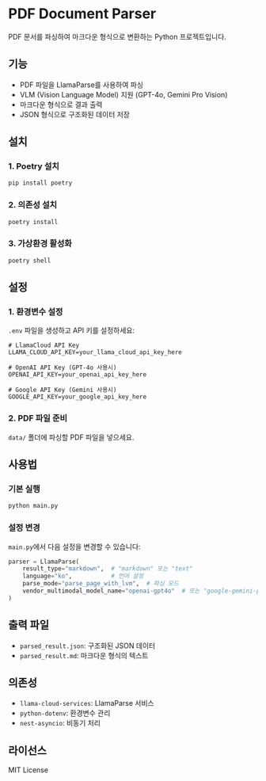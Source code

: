 # PDF Document Parser

PDF 문서를 파싱하여 마크다운 형식으로 변환하는 Python 프로젝트입니다.

## 기능

- PDF 파일을 LlamaParse를 사용하여 파싱
- VLM (Vision Language Model) 지원 (GPT-4o, Gemini Pro Vision)
- 마크다운 형식으로 결과 출력
- JSON 형식으로 구조화된 데이터 저장

## 설치

### 1. Poetry 설치
```bash
pip install poetry
```

### 2. 의존성 설치
```bash
poetry install
```

### 3. 가상환경 활성화
```bash
poetry shell
```

## 설정

### 1. 환경변수 설정
`.env` 파일을 생성하고 API 키를 설정하세요:

```env
# LlamaCloud API Key
LLAMA_CLOUD_API_KEY=your_llama_cloud_api_key_here

# OpenAI API Key (GPT-4o 사용시)
OPENAI_API_KEY=your_openai_api_key_here

# Google API Key (Gemini 사용시)
GOOGLE_API_KEY=your_google_api_key_here
```

### 2. PDF 파일 준비
`data/` 폴더에 파싱할 PDF 파일을 넣으세요.

## 사용법

### 기본 실행
```bash
python main.py
```

### 설정 변경
`main.py`에서 다음 설정을 변경할 수 있습니다:

```python
parser = LlamaParse(
    result_type="markdown",  # "markdown" 또는 "text"
    language="ko",           # 언어 설정
    parse_mode="parse_page_with_lvm",  # 파싱 모드
    vendor_multimodal_model_name="openai-gpt4o"  # 또는 "google-gemini-pro-vision"
)
```

## 출력 파일

- `parsed_result.json`: 구조화된 JSON 데이터
- `parsed_result.md`: 마크다운 형식의 텍스트

## 의존성

- `llama-cloud-services`: LlamaParse 서비스
- `python-dotenv`: 환경변수 관리
- `nest-asyncio`: 비동기 처리

## 라이선스

MIT License 
